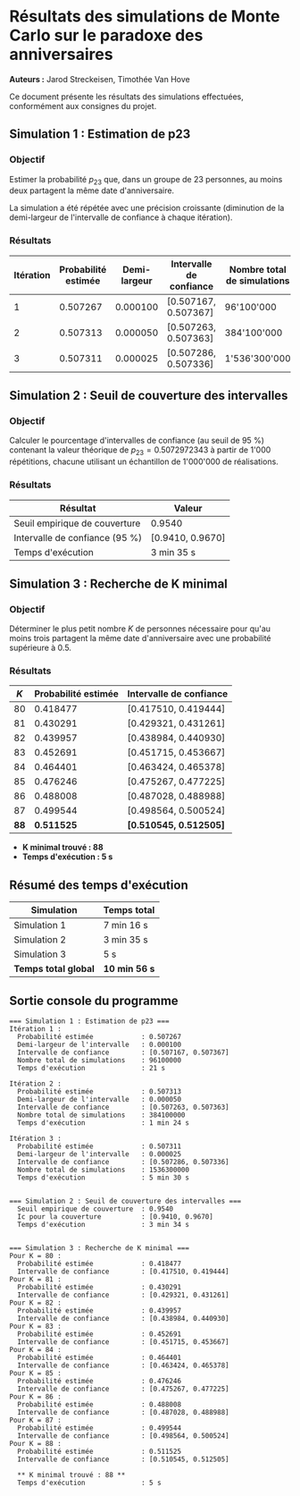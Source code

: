 # Résultats des simulations de Monte Carlo sur le paradoxe des anniversaires

**Auteurs :** Jarod Streckeisen, Timothée Van Hove

Ce document présente les résultats des simulations effectuées, conformément aux consignes du projet.



## Simulation 1 : Estimation de p23

### Objectif
Estimer la probabilité $p_{23}$ que, dans un groupe de 23 personnes, au moins deux partagent la même date d'anniversaire.

La simulation a été répétée avec une précision croissante (diminution de la demi-largeur de l'intervalle de confiance à chaque itération).

### Résultats

| Itération | Probabilité estimée | Demi-largeur | Intervalle de confiance | Nombre total de simulations | Temps d'exécution |
| --------- | ------------------- | ------------ | ----------------------- | --------------------------- | ----------------- |
| 1         | 0.507267            | 0.000100     | [0.507167, 0.507367]    | 96'100'000                  | 21 s              |
| 2         | 0.507313            | 0.000050     | [0.507263, 0.507363]    | 384'100'000                 | 1 min 22 s        |
| 3         | 0.507311            | 0.000025     | [0.507286, 0.507336]    | 1'536'300'000               | 5 min 33 s        |



## Simulation 2 : Seuil de couverture des intervalles

### Objectif
Calculer le pourcentage d'intervalles de confiance (au seuil de 95 %) contenant la valeur théorique de $p_{23} = 0.5072972343$ à partir de 1'000 répétitions, chacune utilisant un échantillon de 1'000'000 de réalisations.

### Résultats

| Résultat                       | Valeur           |
| ------------------------------ | ---------------- |
| Seuil empirique de couverture  | 0.9540           |
| Intervalle de confiance (95 %) | [0.9410, 0.9670] |
| Temps d'exécution              | 3 min 35 s       |



## Simulation 3 : Recherche de K minimal

### Objectif
Déterminer le plus petit nombre $K$ de personnes nécessaire pour qu'au moins trois partagent la même date d'anniversaire avec une probabilité supérieure à 0.5.

### Résultats

| $K$    | Probabilité estimée | Intervalle de confiance  |
| ------ | ------------------- | ------------------------ |
| 80     | 0.418477            | [0.417510, 0.419444]     |
| 81     | 0.430291            | [0.429321, 0.431261]     |
| 82     | 0.439957            | [0.438984, 0.440930]     |
| 83     | 0.452691            | [0.451715, 0.453667]     |
| 84     | 0.464401            | [0.463424, 0.465378]     |
| 85     | 0.476246            | [0.475267, 0.477225]     |
| 86     | 0.488008            | [0.487028, 0.488988]     |
| 87     | 0.499544            | [0.498564, 0.500524]     |
| **88** | **0.511525**        | **[0.510545, 0.512505]** |

- **K minimal trouvé : 88**
- **Temps d'exécution : 5 s**



## Résumé des temps d'exécution

| Simulation             | Temps total     |
| ---------------------- | --------------- |
| Simulation 1           | 7 min 16 s      |
| Simulation 2           | 3 min 35 s      |
| Simulation 3           | 5 s             |
| **Temps total global** | **10 min 56 s** |



## Sortie console du programme

```
=== Simulation 1 : Estimation de p23 ===
Itération 1 :
  Probabilité estimée            : 0.507267
  Demi-largeur de l'intervalle   : 0.000100
  Intervalle de confiance        : [0.507167, 0.507367]
  Nombre total de simulations    : 96100000
  Temps d'exécution              : 21 s

Itération 2 :
  Probabilité estimée            : 0.507313
  Demi-largeur de l'intervalle   : 0.000050
  Intervalle de confiance        : [0.507263, 0.507363]
  Nombre total de simulations    : 384100000
  Temps d'exécution              : 1 min 24 s

Itération 3 :
  Probabilité estimée            : 0.507311
  Demi-largeur de l'intervalle   : 0.000025
  Intervalle de confiance        : [0.507286, 0.507336]
  Nombre total de simulations    : 1536300000
  Temps d'exécution              : 5 min 30 s


=== Simulation 2 : Seuil de couverture des intervalles ===
  Seuil empirique de couverture  : 0.9540
  Ic pour la couverture          : [0.9410, 0.9670]
  Temps d'exécution              : 3 min 34 s


=== Simulation 3 : Recherche de K minimal ===
Pour K = 80 :
  Probabilité estimée            : 0.418477
  Intervalle de confiance        : [0.417510, 0.419444]
Pour K = 81 :
  Probabilité estimée            : 0.430291
  Intervalle de confiance        : [0.429321, 0.431261]
Pour K = 82 :
  Probabilité estimée            : 0.439957
  Intervalle de confiance        : [0.438984, 0.440930]
Pour K = 83 :
  Probabilité estimée            : 0.452691
  Intervalle de confiance        : [0.451715, 0.453667]
Pour K = 84 :
  Probabilité estimée            : 0.464401
  Intervalle de confiance        : [0.463424, 0.465378]
Pour K = 85 :
  Probabilité estimée            : 0.476246
  Intervalle de confiance        : [0.475267, 0.477225]
Pour K = 86 :
  Probabilité estimée            : 0.488008
  Intervalle de confiance        : [0.487028, 0.488988]
Pour K = 87 :
  Probabilité estimée            : 0.499544
  Intervalle de confiance        : [0.498564, 0.500524]
Pour K = 88 :
  Probabilité estimée            : 0.511525
  Intervalle de confiance        : [0.510545, 0.512505]

  ** K minimal trouvé : 88 **
  Temps d'exécution              : 5 s
```

